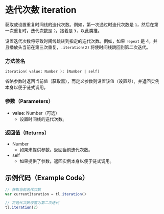 # 迭代次数 iteration

获取或设置重复时间线的迭代次数。例如，第一次通过时迭代次数是 `1`，然后在第一次重复时，迭代次数是 `2`，接着是 `3`，以此类推。

设置迭代次数将导致时间线跳转到指定的迭代次数。例如，如果 `repeat` 是 4，并且播放头当前在第三次重复，`.iteration(2)` 将使时间线跳回到第二次迭代。

### 方法签名

```plaintext
iteration( value: Number ): [Number | self]
```

省略参数时返回当前值（获取器），而定义参数则设置该值（设置器），并返回实例本身以便于链式调用。

### 参数（Parameters）

- **value**: Number（可选）
  - 设置时间线的迭代次数。

### 返回值（Returns）

- Number
  - 如果未提供参数，返回当前迭代次数。
- self
  - 如果提供了参数，返回实例本身以便于链式调用。

## 示例代码（Example Code）

```javascript
// 获取当前迭代次数
var currentIteration = tl.iteration()

// 将迭代次数设置为第二次迭代
tl.iteration(2)
```
